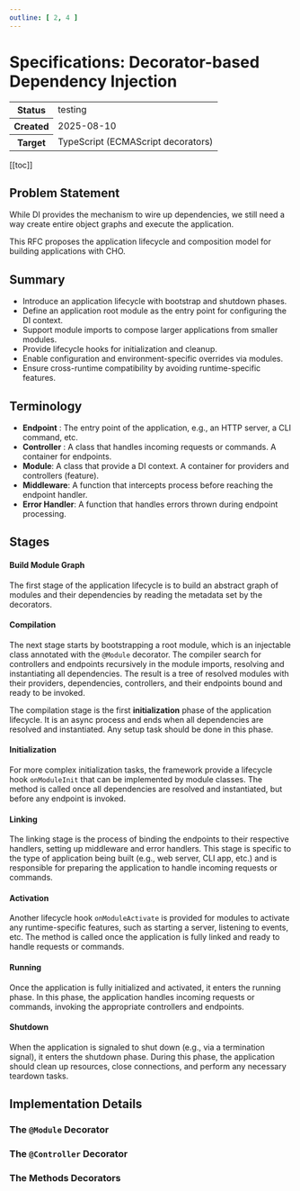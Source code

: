 ```yaml
---
outline: [ 2, 4 ]
---
```


# Specifications: Decorator-based Dependency Injection

<table class="properties">
    <tbody>
        <tr>
            <th>Status</th>
            <td>testing</td>
        </tr>
        <tr>
            <th>Created</th>
            <td>2025-08-10</td>
        </tr>
        <tr>
            <th>Target</th>
            <td>TypeScript (ECMAScript decorators)</td>
        </tr>
    </tbody>
</table>

[[toc]]

## Problem Statement

While DI provides the mechanism to wire up dependencies, we still need a way create entire object graphs and execute the
application.

This RFC proposes the application lifecycle and composition model for building applications with CHO.

## Summary

- Introduce an application lifecycle with bootstrap and shutdown phases.
- Define an application root module as the entry point for configuring the DI context.
- Support module imports to compose larger applications from smaller modules.
- Provide lifecycle hooks for initialization and cleanup.
- Enable configuration and environment-specific overrides via modules.
- Ensure cross-runtime compatibility by avoiding runtime-specific features.

## Terminology

- **Endpoint** : The entry point of the application, e.g., an HTTP server, a CLI command, etc.
- **Controller** : A class that handles incoming requests or commands. A container for endpoints.
- **Module**: A class that provide a DI context. A container for providers and controllers (feature).
- **Middleware**: A function that intercepts process before reaching the endpoint handler.
- **Error Handler**: A function that handles errors thrown during endpoint processing.

## Stages

#### Build Module Graph

The first stage of the application lifecycle is to build an abstract graph of modules and their dependencies by reading
the metadata set by the decorators.

#### Compilation

The next stage starts by bootstrapping a root module, which is an injectable class annotated with the `@Module`
decorator. The compiler search for controllers and endpoints recursively in the module imports, resolving and
instantiating all dependencies. The result is a tree of resolved modules with their providers, dependencies,
controllers, and their endpoints bound and ready to be invoked.

The compilation stage is the first **initialization** phase of the application lifecycle. It is an async process and
ends
when all dependencies are resolved and instantiated. Any setup task should be done in this phase.

#### Initialization

For more complex initialization tasks, the framework provide a lifecycle hook `onModuleInit` that can be implemented by
module classes. The method is called once all dependencies are resolved and instantiated, but before any endpoint is
invoked.

#### Linking

The linking stage is the process of binding the endpoints to their respective handlers, setting up middleware and error
handlers. This stage is specific to the type of application being built (e.g., web server, CLI app, etc.) and is
responsible for preparing the application to handle incoming requests or commands.

#### Activation

Another lifecycle hook `onModuleActivate` is provided for modules to activate any runtime-specific features, such as
starting a server, listening to events, etc. The method is called once the application is fully linked and ready to
handle requests or commands.

#### Running

Once the application is fully initialized and activated, it enters the running phase. In this phase, the application
handles incoming requests or commands, invoking the appropriate controllers and endpoints.

#### Shutdown

When the application is signaled to shut down (e.g., via a termination signal), it enters the shutdown phase. During
this phase, the application should clean up resources, close connections, and perform any necessary teardown tasks.

## Implementation Details

### The `@Module` Decorator

### The `@Controller` Decorator

### The Methods Decorators